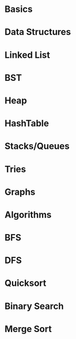 # Basics
# Data Structures
# Linked List
# BST
# Heap
# HashTable
# Stacks/Queues
# Tries
# Graphs

# Algorithms
# BFS
# DFS
# Quicksort
# Binary Search
# Merge Sort


